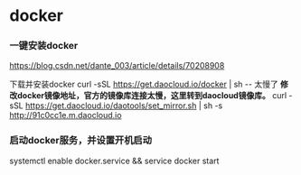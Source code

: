 # docker
### 一键安装docker
https://blog.csdn.net/dante_003/article/details/70208908

下载并安装docker
curl -sSL https://get.daocloud.io/docker | sh  -- 太慢了
**修改docker镜像地址，官方的镜像库连接太慢，这里转到daocloud镜像库。**
curl -sSL https://get.daocloud.io/daotools/set_mirror.sh | sh -s http://91c0cc1e.m.daocloud.io

### 启动docker服务，并设置开机启动
systemctl enable docker.service && service docker start
